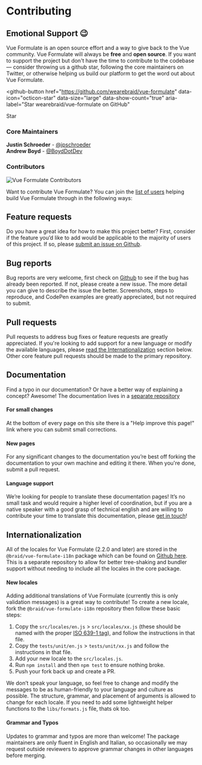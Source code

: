 # Contributing

## Emotional Support 😉
Vue Formulate is an open source effort and a way to give back to the
Vue community. Vue Formulate will always be **free** and **open source**. If you want to
support the project but don't have the time to contribute to the codebase — consider
throwing us a github star, following the core maintainers on Twitter, or otherwise helping
us build our platform to get the word out about Vue Formulate.

<github-button
  href="https://github.com/wearebraid/vue-formulate"
  data-icon="octicon-star"
  data-size="large"
  data-show-count="true"
  aria-label="Star wearebraid/vue-formulate on GitHub"
>
  <p>Star</p>
</github-button>

### Core Maintainers
**Justin Schroeder** - [@jpschroeder](https://twitter.com/jpschroeder)<br>
**Andrew Boyd** - [@BoydDotDev](https://twitter.com/BoydDotDev)

### Contributors

![Vue Formulate Contributors](https://opencollective.com/vue-formulate/contributors.svg?width=750&button=false)

Want to contribute Vue Formulate? You can join the [list of users](https://github.com/wearebraid/vue-formulate/graphs/contributors)
helping build Vue Formulate through in the following ways:

## Feature requests

Do you have a great idea for how to make this project better? First, consider if
the feature you’d like to add would be applicable to the majority of users of
this project. If so, please [submit an issue on Github](https://github.com/wearebraid/vue-formulate/issues).

## Bug reports

Bug reports are very welcome, first check on [Github](https://github.com/wearebraid/vue-formulate/issues)
to see if the bug has already been reported. If not, please create a new issue.
The more detail you can give to describe the issue the better. Screenshots,
steps to reproduce, and CodePen examples are greatly appreciated, but not
required to submit.

## Pull requests

Pull requests to address bug fixes or feature requests are greatly appreciated.
If you're looking to add support for a new language or modify the available
languages, please [read the Internationalization](#Internationalization) section
below. Other core feature pull requests should be made to the primary repository.

## Documentation

Find a typo in our documentation? Or have a better way of explaining a
concept? Awesome! The documentation lives in a [separate repository](https://github.com/wearebraid/vueformulate.com)

#### For small changes

At the bottom of every page on this site there is a "Help improve this page!"
link where you can submit small corrections.

#### New pages

For any significant changes to the documentation you’re best off forking the
documentation to your own machine and editing it there. When you're done, submit
a pull request.

#### Language support

We’re looking for people to translate these documentation pages! It’s no small
task and would require a higher level of coordination, but if you are a native
speaker with a good grasp of technical english and are willing to contribute
your time to translate this documentation, please [get in touch](mailto:hello@wearebraid.com)!

## Internationalization

All of the locales for Vue Formulate (2.2.0 and later) are stored in the
`@braid/vue-formulate-i18n` package which can be found on [Github here](https://github.com/wearebraid/vue-formulate-i18n).
This is a separate repository to allow for better tree-shaking and bundler
support without needing to include all the locales in the core package.

#### New locales

Adding additional translations of Vue Formulate (currently this is
only validation messages) is a great way to contribute! To create a new locale,
fork the `@braid/vue-formulate-i18n` repository then follow these basic steps:

1. Copy the `src/locales/en.js` > `src/locales/xx.js` (these should be named
with the proper [ISO 639-1 tag](https://en.wikipedia.org/wiki/List_of_ISO_639-1_codes)), and follow the instructions in that file.
2. Copy the `tests/unit/en.js` > `tests/unit/xx.js` and follow the instructions in that file.
3. Add your new locale to the `src/locales.js`.
3. Run `npm install` and then `npm test` to ensure nothing broke.
4. Push your fork back up and create a PR.

We don’t speak your language, so feel free to change and modify the messages to
be as human-friendly to your language and culture as possible. The structure,
grammar, and placement of arguments is allowed to change for each locale. If you
need to add some lightweight helper functions to the `libs/formats.js` file,
thats ok too.

#### Grammar and Typos

Updates to grammar and typos are more than welcome! The package maintainers are
only fluent in English and Italian, so occasionally we may request outside
reviewers to approve grammar changes in other languages before merging.
